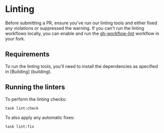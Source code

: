 # Linting

Before submitting a PR, ensure you've run our linting tools and either fixed any violations or
suppressed the warning. If you can't run the linting workflows locally, you can enable and run the
[gh-workflow-lint] workflow in your fork.

## Requirements

To run the linting tools, you'll need to install the dependencies as specified in [Building]
(building).

## Running the linters

To perform the linting checks:

```shell
task lint:check
```

To also apply any automatic fixes:

```shell
task lint:fix
```

[feature-req]: https://github.com/y-scope/clp/issues/new?assignees=&labels=enhancement&projects=&template=feature-request.yml
[gh-workflow-lint]: https://github.com/y-scope/yscope-log-viewer/blob/main/.github/workflows/lint.yaml
[Task]: https://taskfile.dev/

